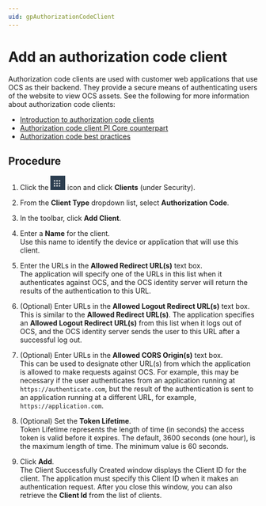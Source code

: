```yaml
---
uid: gpAuthorizationCodeClient
---
```

# Add an authorization code client

Authorization code clients are used with customer web applications that use OCS as their backend. They provide a secure means of authenticating users of the website to view OCS assets. See the following for more information about authorization code clients:

- [Introduction to authorization code clients](xref:ccClients#authorization-code-client)
- [Authorization code client PI Core counterpart](xref:ccClients#authorization-code-pi-core)
- [Authorization code best practices](xref:ccClients#authorization-code-bp)

## Procedure

1. Click the ![Menu icon](images/menu-icon.png) icon and click **Clients** (under Security).

1. From the **Client Type** dropdown list, select **Authorization Code**.

1. In the toolbar, click **Add Client**.

1. Enter a **Name** for the client.  
   Use this name to identify the device or application that will use this client.

1. Enter the URLs in the **Allowed Redirect URL(s)** text box.  
   The application will specify one of the URLs in this list when it authenticates against OCS, and the OCS identity server will return the results of the authentication to this URL.

1. (Optional) Enter URLs in the **Allowed Logout Redirect URL(s)** text box.  
   This is similar to the **Allowed Redirect URL(s)**. The application specifies an **Allowed Logout Redirect URL(s)** from this list when it logs out of OCS, and the OCS identity server sends the user to this URL after a successful log out.

1. (Optional) Enter URLs in the **Allowed CORS Origin(s)** text box.  
   This can be used to designate other URL(s) from which the application is allowed to make requests against OCS. For example, this may be necessary if the user authenticates from an application running at `https://authenticate.com`, but the result of the authentication is sent to an application running at a different URL, for example, `https://application.com`.

1. (Optional) Set the **Token Lifetime**.  
   Token Lifetime represents the length of time (in seconds) the access token is valid before it expires. The default, 3600 seconds (one hour), is the maximum length of time. The minimum value is 60 seconds.

1. Click **Add**.  
   The Client Successfully Created window displays the Client ID for the client. The application must specify this Client ID when it makes an authentication request. After you close this window, you can also retrieve the **Client Id** from the list of clients.
